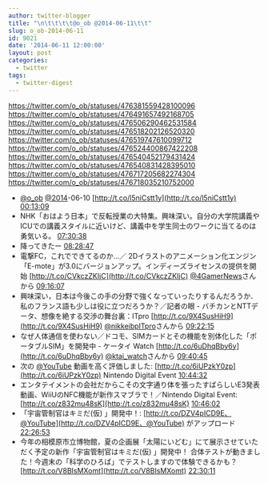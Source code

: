 ```yaml
---
author: twitter-blogger
title: "\n\t\t\t\t@o_ob @2014-06-11\t\t"
slug: o_ob-2014-06-11
id: 9021
date: '2014-06-11 12:00:00'
layout: post
categories:
  - twitter
tags:
  - twitter-digest
---
```


https://twitter.com/o_ob/statuses/476381559428100096 https://twitter.com/o_ob/statuses/476491657492168705 https://twitter.com/o_ob/statuses/476506290462531584 https://twitter.com/o_ob/statuses/476518202126520320 https://twitter.com/o_ob/statuses/476519747610099712 https://twitter.com/o_ob/statuses/476524400867422208 https://twitter.com/o_ob/statuses/476540452179431424 https://twitter.com/o_ob/statuses/476540831428395010 https://twitter.com/o_ob/statuses/476717205682274304 https://twitter.com/o_ob/statuses/476718035210752000  

*   [@o_ob](https://twitter.com/o_ob) [@2014](https://twitter.com/2014)-06-10 [http://t.co/l5niCstt1y](http://t.co/l5niCstt1y) [00:13:09](https://twitter.com/o_ob/statuses/476381559428100096)
*   NHK「おはよう日本」で反転授業の大特集。興味深い。自分の大学院講義やICUでの講義スタイルに近いけど、講義中を学生同士のワークに当てるのは勇気いる。 [07:30:38](https://twitter.com/o_ob/statuses/476491657492168705)
*   降ってきたー [08:28:47](https://twitter.com/o_ob/statuses/476506290462531584)
*   電撃FC，これでできてるのか…／ 2Dイラストのアニメーション化エンジン「E-mote」が3.0にバージョンアップ。インディーズライセンスの提供を開始 [http://t.co/CVkczZKIjC](http://t.co/CVkczZKIjC) [@4GamerNews](https://twitter.com/4GamerNews)さんから [09:16:07](https://twitter.com/o_ob/statuses/476518202126520320)
*   興味深い，日本は今後この手の分野で強くなっていったりするんだろうか．私のフランス語も少しは役に立つだろうか？／記者の眼 - バチカンとNTTデータ、想像を絶する交渉の舞台裏：ITpro [http://t.co/9X4SusHiH9](http://t.co/9X4SusHiH9) [@nikkeibpITpro](https://twitter.com/nikkeibpITpro)さんから [09:22:15](https://twitter.com/o_ob/statuses/476519747610099712)
*   なぜ人体通信を使わない／ドコモ、SIMカードとその機能を別体化した「ポータブルSIM」を開発中 - ケータイ Watch [http://t.co/6uDhqBby6y](http://t.co/6uDhqBby6y) [@ktai_watch](https://twitter.com/ktai_watch)さんから [09:40:45](https://twitter.com/o_ob/statuses/476524400867422208)
*   次の [@YouTube](https://twitter.com/YouTube) 動画を高く評価しました: [http://t.co/6iUPzkY0zp](http://t.co/6iUPzkY0zp) Nintendo Digital Event [10:44:32](https://twitter.com/o_ob/statuses/476540452179431424)
*   エンタテイメントの会社だからこその文字通り体を張ったすばらしいE3発表動画、WiiUのNFC機能が新作スマブラで！／Nintendo Digital Event: [http://t.co/z832mu48sK](http://t.co/z832mu48sK) [10:46:02](https://twitter.com/o_ob/statuses/476540831428395010)
*   「宇宙管制官はキミだ(仮) 」開発中！: [http://t.co/DZV4pICD9E、@YouTube](http://t.co/DZV4pICD9E、@YouTube) がアップロード [22:26:53](https://twitter.com/o_ob/statuses/476717205682274304)
*   今年の相模原市立博物館，夏の企画展「太陽にいどむ」にて展示させていただく予定の新作「宇宙管制官はキミだ(仮) 」開発中！ 合体テストが動きました！今週末の「科学のひろば」でテストしますので体験できるかも？ [http://t.co/V8BIsMXomt](http://t.co/V8BIsMXomt) [22:30:11](https://twitter.com/o_ob/statuses/476718035210752000)